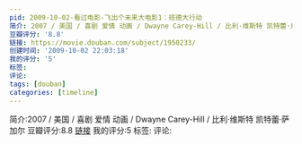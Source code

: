 ```yaml
---
pid: 2009-10-02-看过电影-飞出个未来大电影1：班德大行动
简介: 2007 / 美国 / 喜剧 爱情 动画 / Dwayne Carey-Hill / 比利·维斯特 凯特蕾·萨加尔
豆瓣评分: '8.8'
链接: https://movie.douban.com/subject/1950233/
创建时间: '2009-10-02 22:03:18'
我的评分: '5'
标签:
评论:
tags: [douban]
categories: [timeline]
---
```

简介:2007 / 美国 / 喜剧 爱情 动画 / Dwayne Carey-Hill / 比利·维斯特 凯特蕾·萨加尔
豆瓣评分:8.8
[链接](https://movie.douban.com/subject/1950233/)
我的评分:5
标签:
评论:
